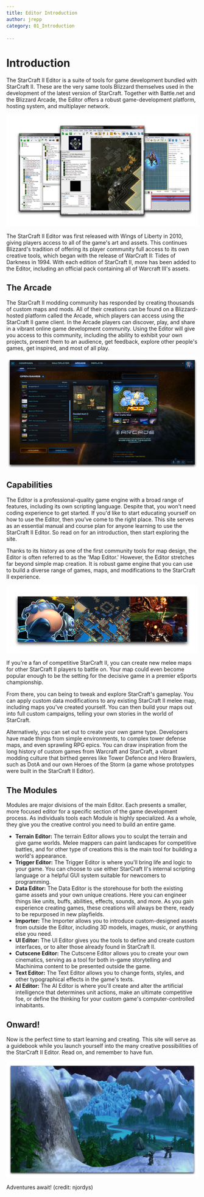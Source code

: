 ```yaml
---
title: Editor Introduction
author: jrepp
category: 01_Introduction

---
```

# Introduction

The StarCraft II Editor is a suite of tools for game development bundled with StarCraft II. These are the very same tools Blizzard themselves used in the development of the latest version of StarCraft. Together with Battle.net and the Blizzard Arcade, the Editor offers a robust game-development platform, hosting system, and multiplayer network.

![Editor Tool Suite](./resources/001_Editor_Introduction01.png)

The StarCraft II Editor was first released with Wings of Liberty in 2010, giving players access to all of the game\'s art and assets. This continues Blizzard's tradition of offering its player community full access to its own creative tools, which began with the release of WarCraft II: Tides of Darkness in 1994. With each edition of StarCraft II, more has been added to the Editor, including an official pack containing all of Warcraft III\'s assets.

## The Arcade

The StarCraft II modding community has responded by creating thousands of custom maps and mods. All of their creations can be found on a Blizzard-hosted platform called the Arcade, which players can access using the StarCraft II game client. In the Arcade players can discover, play, and share in a vibrant online game development community. Using the Editor will give you access to this community, including the ability to exhibit your own projects, present them to an audience, get feedback, explore other people\'s games, get inspired, and most of all play.

![Games in the Arcade](./resources/001_Editor_Introduction02.png)

## Capabilities

The Editor is a professional-quality game engine with a broad range of features, including its own scripting language. Despite that, you won't need coding experience to get started. If you\'d like to start educating yourself on how to use the Editor, then you've come to the right place. This site serves as an essential manual and course plan for anyone learning to use the StarCraft II Editor. So read on for an introduction, then start exploring the site.

Thanks to its history as one of the first community tools for map design, the Editor is often referred to as the 'Map Editor.' However, the Editor stretches far beyond simple map creation. It is robust game engine that you can use to build a diverse range of games, maps, and modifications to the StarCraft II experience.

![Some of the Varied Community Creations](./resources/001_Editor_Introduction03.png)

If you're a fan of competitive StarCraft II, you can create new melee maps for other StarCraft II players to battle on. Your map could even become popular enough to be the setting for the decisive game in a premier eSports championship.

From there, you can being to tweak and explore StarCraft's gameplay. You can apply custom data modifications to any existing StarCraft II melee map, including maps you've created yourself. You can then build your maps out into full custom campaigns, telling your own stories in the world of StarCraft.

Alternatively, you can set out to create your own game type. Developers have made things from simple environments, to complex tower defense maps, and even sprawling RPG epics. You can draw inspiration from the long history of custom games from Warcraft and StarCraft, a vibrant modding culture that birthed genres like Tower Defence and Hero Brawlers, such as DotA and our own Heroes of the Storm (a game whose prototypes were built in the StarCraft II Editor).

The Modules
-----------

Modules are major divisions of the main Editor. Each presents a smaller, more focused editor for a specific section of the game development process. As individuals tools each Module is highly specialized. As a whole, they give you the creative control you need to build an entire game.

 * **Terrain Editor:** The terrain Editor allows you to sculpt the terrain and give game worlds. Melee mappers can paint landscapes for competitive battles, and for other type of creations this is the main tool for building a world's appearance.
 * **Trigger Editor:** The Trigger Editor is where you'll bring life and logic  to your game. You can choose to use either StarCraft II\'s internal  scripting language or a helpful GUI system suitable for newcomers to programming.
 * **Data Editor:** The Data Editor is the storehouse for both the existing game assets and your own unique creations. Here you can engineer things like units, buffs, abilities, effects, sounds, and more. As you gain experience creating games, these creations will always be there, ready to be repurposed in new playfields.
 * **Importer:** The Importer allows you to introduce custom-designed assets from outside the Editor, including 3D models, images, music, or anything else you need.
 * **UI Editor:** The UI Editor gives you the tools to define and create custom interfaces, or to alter those already found in StarCraft II.
 * **Cutscene Editor:** The Cutscene Editor allows you to create your own cinematics, serving as a tool for both in-game storytelling and Machinima content to be presented outside the game.
 * **Text Editor:** The Text Editor allows you to change fonts, styles, and other typographical effects in the game\'s texts.
 * **AI Editor:** The AI Editor is where you'll create and alter the artificial intelligence that determines unit actions, make an ultimate competitive foe, or define the thinking for your custom game\'s computer-controlled inhabitants.

Onward!
-------

Now is the perfect time to start learning and creating. This site will serve as a guidebook while you launch yourself into the many creative possibilities of the StarCraft II Editor. Read on, and remember to have fun.

![Image](./resources/001_Editor_Introduction04.png)

Adventures await! (credit: njordys)
